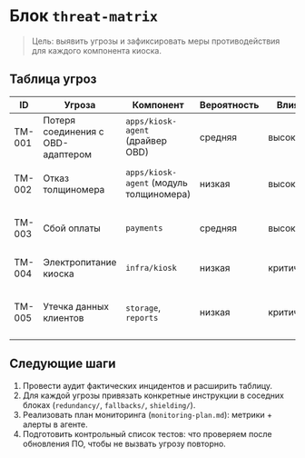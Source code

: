 # Блок `threat-matrix`

> Цель: выявить угрозы и зафиксировать меры противодействия для каждого компонента киоска.

## Таблица угроз

| ID | Угроза | Компонент | Вероятность | Влияние | Мониторинг | Меры реагирования |
| --- | --- | --- | --- | --- | --- | --- |
| TM-001 | Потеря соединения с OBD-адаптером | `apps/kiosk-agent` (драйвер OBD) | средняя | высокая | `device-obd` watchdog, метрика `obd.disconnected_count` | см. `../redundancy/obd-agent.md`, `monitoring-plan.md` |
| TM-002 | Отказ толщиномера | `apps/kiosk-agent` (модуль толщиномера) | низкая | высокая | логи `device-thickness`, проверка калибровки каждую смену | см. `../redundancy/thickness-device.md`, `monitoring-plan.md` |
| TM-003 | Сбой оплаты | `payments` | средняя | высокая | таймер webhook'ов, алерт `payments.pending_over_90s` | см. `../fallbacks/payments-manual.md`, `monitoring-plan.md` |
| TM-004 | Электропитание киоска | `infra/kiosk` | низкая | критическая | датчик напряжения, алерт `power.fail` | см. `../redundancy/power-backup.md`, `monitoring-plan.md` |
| TM-005 | Утечка данных клиентов | `storage`, `reports` | низкая | критическая | аудит чтений (`logs/data-access.log`), контрольные суммы отчётов | см. `../shielding/data-protection-checklist.md`, `../shielding/data-breach-operator-checklist.md` |

## Следующие шаги

1. Провести аудит фактических инцидентов и расширить таблицу.
2. Для каждой угрозы привязать конкретные инструкции в соседних блоках (`redundancy/`, `fallbacks/`, `shielding/`).
3. Реализовать план мониторинга (`monitoring-plan.md`): метрики + алерты в агенте.
4. Подготовить контрольный список тестов: что проверяем после обновления ПО, чтобы не вызвать угрозу повторно.
